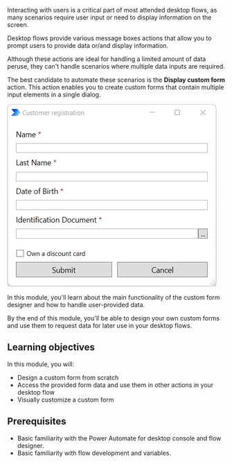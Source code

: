 Interacting with users is a critical part of most attended desktop flows, as many scenarios require user input or need to display information on the screen.

Desktop flows provide various message boxes actions that allow you to prompt users to provide data or/and display information.

Although these actions are ideal for handling a limited amount of data peruse, they can't handle scenarios where multiple data inputs are required.

The best candidate to automate these scenarios is the **Display custom form** action. This action enables you to create custom forms that contain multiple input elements in a single dialog.

![Screenshot of a custom form.](..\media\custom-form-example.png)

In this module, you'll learn about the main functionality of the custom form designer and how to handle user-provided data.

By the end of this module, you'll be able to design your own custom forms and use them to request data for later use in your desktop flows.

## Learning objectives

In this module, you will:

- Design a custom form from scratch
- Access the provided form data and use them in other actions in your desktop flow
- Visually customize a custom form

## Prerequisites

- Basic familiarity with the Power Automate for desktop console and flow designer.
- Basic familiarity with flow development and variables.